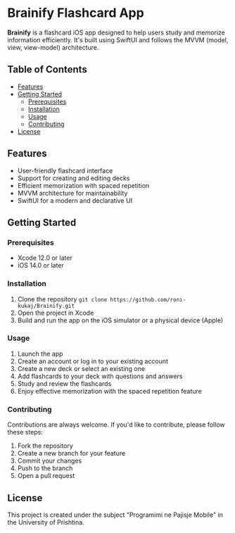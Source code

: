 # Brainify Flashcard App
**Brainify** is a flashcard iOS app designed to help users study and memorize information efficiently. It's built using SwiftUI and follows the MVVM (model, view, view-model) architecture.

## Table of Contents
- [Features](#features)
- [Getting Started](#getting-started)
	- [Prerequisites](#prerequisites)
	- [Installation](#installation)
	- [Usage](#usage)
	- [Contributing](#contributing)
- [License](#license)
## Features
- User-friendly flashcard interface
- Support for creating and editing decks
- Efficient memorization with spaced repetition
- MVVM architecture for maintainability
- SwiftUI for a modern and declarative UI
## Getting Started
### Prerequisites
* Xcode 12.0 or later
* iOS 14.0 or later
### Installation
1. Clone the repository
	`git clone https://github.com/roni-kukaj/Brainify.git`
2. Open the project in Xcode
3. Build and run the app on the iOS simulator or a physical device (Apple)

### Usage
1. Launch the app
2. Create an account or log in to your existing account
3. Create a new deck or select an existing one
4. Add flashcards to your deck with questions and answers
5. Study and review the flashcards
6. Enjoy effective memorization with the spaced repetition feature

### Contributing
Contributions are always welcome.
If you'd like to contribute, please follow these steps:
1. Fork the repository
2. Create a new branch for your feature
3. Commit your changes
4. Push to the branch
5. Open a pull request

## License
This project is created under the subject "Programimi ne Pajisje Mobile" in the University of Prishtina.
